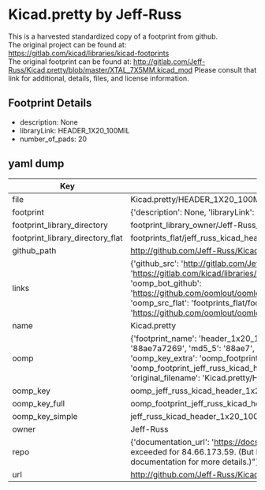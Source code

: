 # Kicad.pretty by Jeff-Russ  
This is a harvested standardized copy of a footprint from github.  
The original project can be found at:  
https://gitlab.com/kicad/libraries/kicad-footprints  
The original footprint can be found at:
http://gitlab.com/Jeff-Russ/Kicad.pretty/blob/master/XTAL_7X5MM.kicad_mod
Please consult that link for additional, details, files, and license information.  
## Footprint Details
* description: None  
* libraryLink: HEADER_1X20_100MIL  
* number_of_pads: 20  
## yaml dump  
| Key | Value |  
| --- | --- |  
| file | Kicad.pretty/HEADER_1X20_100MIL.kicad_mod |  
| footprint | {'description': None, 'libraryLink': 'HEADER_1X20_100MIL', 'number_of_pads': 20} |  
| footprint_library_directory | footprint_library_owner/Jeff-Russ_Kicad.pretty |  
| footprint_library_directory_flat | footprints_flat/jeff_russ_kicad_header_1x20_100mil/working |  
| github_path | http://github.com/Jeff-Russ/Kicad.pretty/blob/master/HEADER_1X20_100MIL.kicad_mod |  
| links | {'github_src': 'http://gitlab.com/Jeff-Russ/Kicad.pretty/blob/master/XTAL_7X5MM.kicad_mod', 'github_src_repo': 'https://gitlab.com/kicad/libraries/kicad-footprints', 'oomp_bot': 'footprints/jeff_russ_kicad_header_1x20_100mil/working', 'oomp_bot_github': 'https://github.com/oomlout/oomlout_oomp_footprint_bot/tree/main/footprints/jeff_russ_kicad_header_1x20_100mil/working', 'oomp_src_flat': 'footprints_flat/footprints_flat/jeff_russ_kicad_header_1x20_100mil/working', 'oomp_src_flat_github': 'https://github.com/oomlout/oomlout_oomp_footprint_src/tree/main/footprints_flat/jeff_russ_kicad_header_1x20_100mil/working'} |  
| name | Kicad.pretty |  
| oomp | {'footprint_name': 'header_1x20_100mil', 'library_name': 'kicad', 'md5': '88ae7a726954f05089d628ff31937533', 'md5_10': '88ae7a7269', 'md5_5': '88ae7', 'md5_6': '88ae7a', 'oomp_key': 'oomp_jeff_russ_kicad_header_1x20_100mil', 'oomp_key_extra': 'oomp_footprint_jeff_russ_kicad_header_1x20_100mil', 'oomp_key_full': 'oomp_footprint_jeff_russ_kicad_header_1x20_100mil_88ae7a', 'oomp_key_simple': 'jeff_russ_kicad_header_1x20_100mil', 'original_filename': 'Kicad.pretty/HEADER_1X20_100MIL.kicad_mod', 'owner_name': 'jeff_russ'} |  
| oomp_key | oomp_jeff_russ_kicad_header_1x20_100mil |  
| oomp_key_full | oomp_footprint_jeff_russ_kicad_header_1x20_100mil |  
| oomp_key_simple | jeff_russ_kicad_header_1x20_100mil |  
| owner | Jeff-Russ |  
| repo | {'documentation_url': 'https://docs.github.com/rest/overview/resources-in-the-rest-api#rate-limiting', 'message': "API rate limit exceeded for 84.66.173.59. (But here's the good news: Authenticated requests get a higher rate limit. Check out the documentation for more details.)"} |  
| url | http://github.com/Jeff-Russ/Kicad.pretty |  


